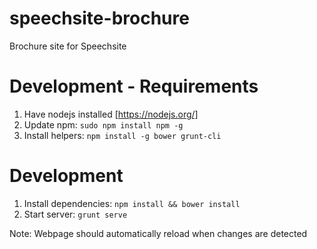 # speechsite-brochure
Brochure site for Speechsite

# Development - Requirements
1. Have nodejs installed [https://nodejs.org/]
2. Update npm: `sudo npm install npm -g`
3. Install helpers: `npm install -g bower grunt-cli`

# Development
1. Install dependencies: `npm install && bower install`
2. Start server: `grunt serve`

Note: Webpage should automatically reload when changes are detected

